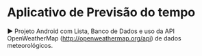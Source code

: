 #  Aplicativo de Previsão do tempo

**►** Projeto Android com Lista, Banco de Dados e uso da API OpenWeatherMap (http://openweathermap.org/api) de dados meteorológicos.
